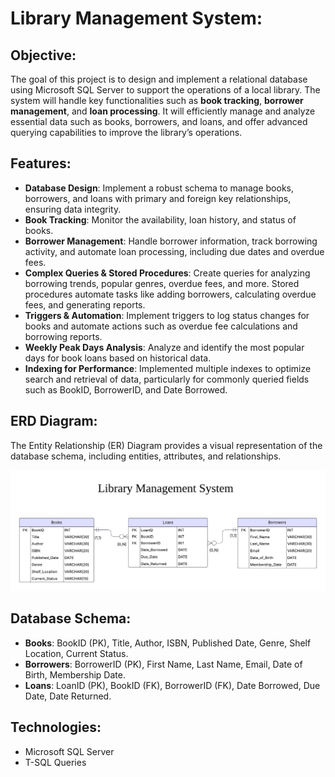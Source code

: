# Library Management System:

## Objective:
The goal of this project is to design and implement a relational database using Microsoft SQL Server to support the operations of a local library. The system will handle key functionalities such as **book tracking**, **borrower management**, and **loan processing**. It will efficiently manage and analyze essential data such as books, borrowers, and loans, and offer advanced querying capabilities to improve the library’s operations.

## Features:
- **Database Design**: Implement a robust schema to manage books, borrowers, and loans with primary and foreign key relationships, ensuring data integrity.
- **Book Tracking**: Monitor the availability, loan history, and status of books.
- **Borrower Management**: Handle borrower information, track borrowing activity, and automate loan processing, including due dates and overdue fees.
- **Complex Queries & Stored Procedures**: Create queries for analyzing borrowing trends, popular genres, overdue fees, and more. Stored procedures automate tasks like adding borrowers, calculating overdue fees, and generating reports.
- **Triggers & Automation**: Implement triggers to log status changes for books and automate actions such as overdue fee calculations and borrowing reports.
- **Weekly Peak Days Analysis**: Analyze and identify the most popular days for book loans based on historical data.
- **Indexing for Performance**: Implemented multiple indexes to optimize search and retrieval of data, particularly for commonly queried fields such as BookID, BorrowerID, and Date Borrowed.

## ERD Diagram:
The Entity Relationship (ER) Diagram provides a visual representation of the database schema, including entities, attributes, and relationships.

![ERD Diagram](https://github.com/marwa-abusaa/Library-Management-System/blob/schema/Library%20Management%20System%20ERD.png)

## Database Schema:
- **Books**: BookID (PK), Title, Author, ISBN, Published Date, Genre, Shelf Location, Current Status.
- **Borrowers**: BorrowerID (PK), First Name, Last Name, Email, Date of Birth, Membership Date.
- **Loans**: LoanID (PK), BookID (FK), BorrowerID (FK), Date Borrowed, Due Date, Date Returned.

## Technologies:
- Microsoft SQL Server
- T-SQL Queries


